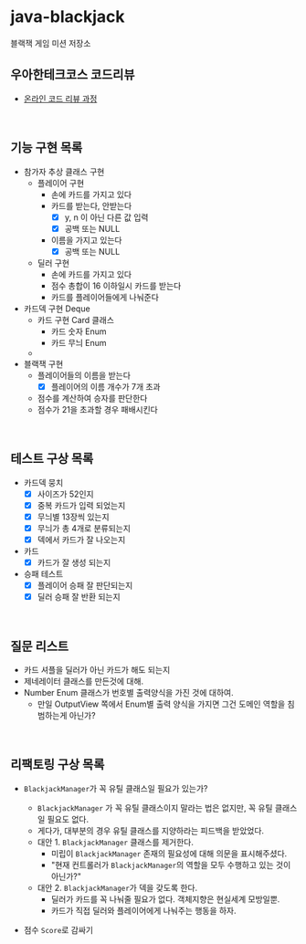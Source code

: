 # java-blackjack
블랙잭 게임 미션 저장소

## 우아한테크코스 코드리뷰
* [온라인 코드 리뷰 과정](https://github.com/woowacourse/woowacourse-docs/blob/master/maincourse/README.md)

<br>

## 기능 구현 목록
- 참가자 추상 클래스 구현
    - 플레이어 구현
        - 손에 카드를 가지고 있다
        - 카드를 받는다, 안받는다
            - [x] y, n 이 아닌 다른 값 입력
            - [x] 공백 또는 NULL
        - 이름을 가지고 있는다
            - [x] 공백 또는 NULL
    - 딜러 구현
        - 손에 카드를 가지고 있다
        - 점수 총합이 16 이하일시 카드를 받는다
        - 카드를 플레이어들에게 나눠준다
- 카드덱 구현 Deque
    - 카드 구현 Card 클래스
        - 카드 숫자 Enum
        - 카드 무늬 Enum
    - 
- 블랙잭 구현
    - 플레이어들의 이름을 받는다
        - [x] 플레이어의 이름 개수가 7개 초과
    - 점수를 계산하여 승자를 판단한다
    - 점수가 21을 초과할 경우 패배시킨다
    
<br>

## 테스트 구상 목록
- 카드덱 뭉치
    - [x] 사이즈가 52인지
    - [x] 중복 카드가 입력 되었는지
    - [x] 무늬별 13장씩 있는지
    - [x] 무늬가 총 4개로 분류되는지
    - [x] 덱에서 카드가 잘 나오는지
- 카드
    - [x] 카드가 잘 생성 되는지
- 승패 테스트
    - [x] 플레이어 승패 잘 판단되는지
    - [x] 딜러 승패 잘 반환 되는지
    
<br>

## 질문 리스트
- 카드 셔플을 딜러가 아닌 카드가 해도 되는지
- 제네레이터 클래스를 만든것에 대해.
- Number Enum 클래스가 번호별 출력양식을 가진 것에 대하여.
    - 만일 OutputView 쪽에서 Enum별 출력 양식을 가지면 그건 도메인 역할을 침범하는게 아닌가?

<br>

## 리팩토링 구상 목록
- `BlackjackManager`가 꼭 유틸 클래스일 필요가 있는가?
    - `BlackjackManager` 가 꼭 유틸 클래스이지 말라는 법은 없지만, 꼭 유틸 클래스일 필요도 없다.
    - 게다가, 대부분의 경우 유틸 클래스를 지양하라는 피드백을 받았었다.
    - 대안 1. `BlackjackManager` 클래스를 제거한다.
        - 미립이 `BlackjackManager` 존재의 필요성에 대해 의문을 표시해주셨다.
        - "현재 컨트롤러가 `BlackjackManager`의 역할을 모두 수행하고 있는 것이 아닌가?"
    - 대안 2. `BlackjackManager`가 덱을 갖도록 한다.
        - 딜러가 카드를 꼭 나눠줄 필요가 없다. 객체지향은 현실세계 모방일뿐.
        - 카드가 직접 딜러와 플레이어에게 나눠주는 행동을 하자.
        
    
    
- 점수 `Score`로 감싸기